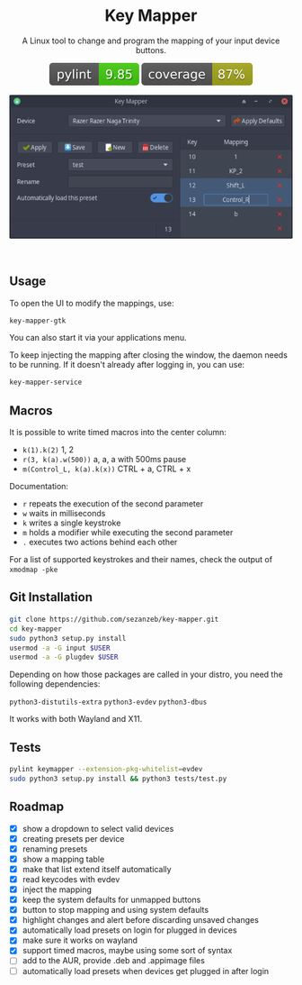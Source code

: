 <h1 align="center">Key Mapper</h1>

<p align="center">A Linux tool to change and program the mapping of your input device buttons.</p>

<p align="center"><img src="readme/pylint.svg"/> <img src="readme/coverage.svg"/></p>

<p align="center">
<img src="readme/screenshot.png"/>
</p>
<br/>

## Usage

To open the UI to modify the mappings, use:

```bash
key-mapper-gtk
```

You can also start it via your applications menu.

To keep injecting the mapping after closing the window, the daemon needs to
be running. If it doesn't already after logging in, you can use:

```bash
key-mapper-service
```

## Macros

It is possible to write timed macros into the center column:
- `k(1).k(2)` 1, 2
- `r(3, k(a).w(500))` a, a, a with 500ms pause
- `m(Control_L, k(a).k(x))` CTRL + a, CTRL + x

Documentation:
- `r` repeats the execution of the second parameter
- `w` waits in milliseconds
- `k` writes a single keystroke
- `m` holds a modifier while executing the second parameter
- `.` executes two actions behind each other

For a list of supported keystrokes and their names, check the output of
`xmodmap -pke`

## Git Installation

```bash
git clone https://github.com/sezanzeb/key-mapper.git
cd key-mapper
sudo python3 setup.py install
usermod -a -G input $USER
usermod -a -G plugdev $USER
```

Depending on how those packages are called in your distro,
you need the following dependencies:

`python3-distutils-extra` `python3-evdev` `python3-dbus`

It works with both Wayland and X11.

## Tests

```bash
pylint keymapper --extension-pkg-whitelist=evdev
sudo python3 setup.py install && python3 tests/test.py
```

## Roadmap

- [x] show a dropdown to select valid devices
- [x] creating presets per device
- [x] renaming presets
- [x] show a mapping table
- [x] make that list extend itself automatically
- [x] read keycodes with evdev
- [x] inject the mapping
- [x] keep the system defaults for unmapped buttons
- [x] button to stop mapping and using system defaults
- [x] highlight changes and alert before discarding unsaved changes
- [x] automatically load presets on login for plugged in devices
- [x] make sure it works on wayland
- [x] support timed macros, maybe using some sort of syntax
- [ ] add to the AUR, provide .deb and .appimage files
- [ ] automatically load presets when devices get plugged in after login
